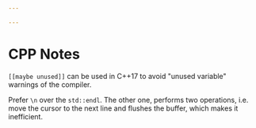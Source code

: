 ```yaml
---

---
```


# CPP Notes


`[[maybe unused]]` can be used in C++17 to avoid "unused variable" warnings of the compiler.

Prefer `\n` over the `std::endl`. The other one, performs two operations, i.e. move the cursor to the next line and flushes the buffer, which makes it inefficient.
